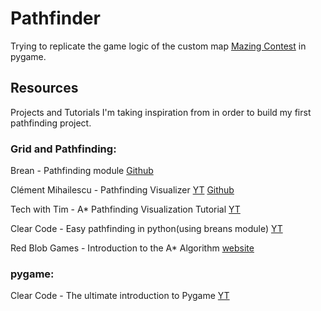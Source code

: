 # Pathfinder
Trying to replicate the game logic of the custom map [Mazing Contest](https://maps.w3reforged.com/maps/categories/mini-games/mazing-contest) in pygame.


## Resources
Projects and Tutorials I'm taking inspiration from in order to build my first pathfinding project.


### Grid and Pathfinding:
Brean - Pathfinding module
[Github](https://github.com/brean/python-pathfinding)

Clément Mihailescu - Pathfinding Visualizer
[YT](https://www.youtube.com/watch?v=msttfIHHkak)
[Github](https://github.com/clementmihailescu/Pathfinding-Visualizer)

Tech with Tim - A* Pathfinding Visualization Tutorial
[YT](https://www.youtube.com/watch?v=JtiK0DOeI4A)

Clear Code - Easy pathfinding in python(using breans module)
[YT](https://www.youtube.com/watch?v=8SigT_jhz4I)

Red Blob Games - Introduction to the A* Algorithm
[website](https://www.redblobgames.com/pathfinding/a-star/introduction.html)

### pygame:
Clear Code - The ultimate introduction to Pygame
[YT](https://www.youtube.com/watch?v=8SigT_jhz4I)